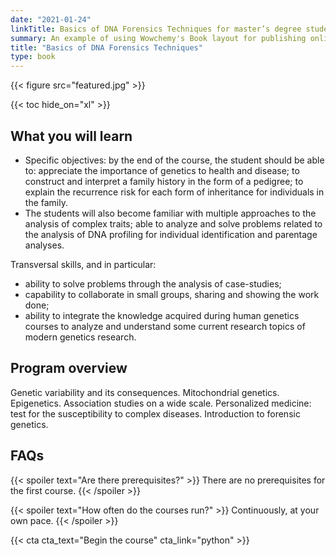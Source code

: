 ```yaml
---
date: "2021-01-24"
linkTitle: Basics of DNA Forensics Techniques for master’s degree students in Biology; 
summary: An example of using Wowchemy's Book layout for publishing online courses.
title: "Basics of DNA Forensics Techniques"
type: book
---
```


{{< figure src="featured.jpg" >}}

{{< toc hide_on="xl" >}}

## What you will learn

- Specific objectives: by the end of the course, the student should be able to:
appreciate the importance of genetics to health and disease; to construct and interpret a family history in the form of a pedigree; to explain the recurrence risk for each form of inheritance for individuals in the family. 
- The students will also become familiar with multiple approaches to the analysis of complex traits; able to analyze and solve problems related to the analysis of DNA profiling for individual identification and parentage analyses.

Transversal skills, and in particular:
- ability to solve problems through the analysis of case-studies;
- capability to collaborate in small groups, sharing and showing the work done;
- ability to integrate the knowledge acquired during human genetics courses to analyze and understand some current research topics of modern genetics research.

## Program overview

Genetic variability and its consequences. Mitochondrial genetics. Epigenetics. Association studies on a wide scale. Personalized medicine: test for the susceptibility to complex diseases. Introduction to forensic genetics.



## FAQs

{{< spoiler text="Are there prerequisites?" >}}
There are no prerequisites for the first course.
{{< /spoiler >}}

{{< spoiler text="How often do the courses run?" >}}
Continuously, at your own pace.
{{< /spoiler >}}

{{< cta cta_text="Begin the course" cta_link="python" >}}
